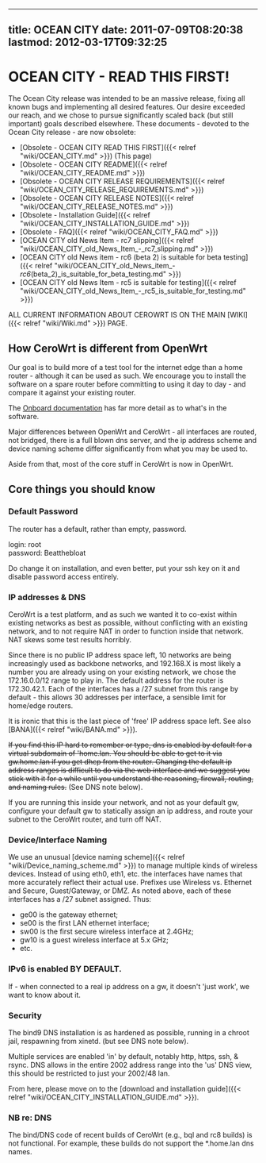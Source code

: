 
---
title: OCEAN CITY
date: 2011-07-09T08:20:38
lastmod: 2012-03-17T09:32:25
---
OCEAN CITY - READ THIS FIRST!
=============================

The Ocean City release was intended to be an massive release, fixing all
known bugs and implementing all desired features. Our desire exceeded
our reach, and we chose to pursue significantly scaled back (but still
important) goals described elsewhere. These documents - devoted to the
Ocean City release - are now obsolete:

-   [Obsolete - OCEAN CITY READ THIS FIRST]({{< relref "wiki/OCEAN_CITY.md" >}})
    (This page)
-   [Obsolete - OCEAN CITY README]({{< relref "wiki/OCEAN_CITY_README.md" >}})
-   [Obsolete - OCEAN CITY RELEASE     REQUIREMENTS]({{< relref "wiki/OCEAN_CITY_RELEASE_REQUIREMENTS.md" >}})
-   [Obsolete - OCEAN CITY RELEASE     NOTES]({{< relref "wiki/OCEAN_CITY_RELEASE_NOTES.md" >}})
-   [Obsolete - Installation     Guide]({{< relref "wiki/OCEAN_CITY_INSTALLATION_GUIDE.md" >}})
-   [Obsolete - FAQ]({{< relref "wiki/OCEAN_CITY_FAQ.md" >}})
-   [OCEAN CITY old News Item - rc7 slipping]({{< relref "wiki/OCEAN_CITY_old_News_Item_-_rc7_slipping.md" >}})
-   [OCEAN CITY old News item - rc6 (beta 2) is suitable for beta testing]({{< relref "wiki/OCEAN_CITY_old_News_item_-_rc6_(beta_2)_is_suitable_for_beta_testing.md" >}})
-   [OCEAN CITY old News Item - rc5 is suitable for testing]({{< relref "wiki/OCEAN_CITY_old_News_Item_-_rc5_is_suitable_for_testing.md" >}})

ALL CURRENT INFORMATION ABOUT CEROWRT IS ON THE MAIN [WIKI]({{< relref "wiki/Wiki.md" >}})
PAGE.

How CeroWrt is different from OpenWrt
-------------------------------------

Our goal is to build more of a test tool for the internet edge than a
home router - although it can be used as such. We encourage you to
install the software on a spare router before committing to using it day
to day - and compare it against your existing router.

The [Onboard
documentation](http://jupiter.lab.bufferbloat.net/cerowrt/about.html)
has far more detail as to what's in the software.

Major differences between OpenWrt and CeroWrt - all interfaces are
routed, not bridged, there is a full blown dns server, and the ip
address scheme and device naming scheme differ significantly from what
you may be used to.

Aside from that, most of the core stuff in CeroWrt is now in OpenWrt.

Core things you should know
---------------------------

### Default Password

The router has a default, rather than empty, password.

login: root\
password: Beatthebloat

Do change it on installation, and even better, put your ssh key on it
and disable password access entirely.

### IP addresses & DNS

CeroWrt is a test platform, and as such we wanted it to co-exist within
existing networks as best as possible, without conflicting with an
existing network, and to not require NAT in order to function inside
that network. NAT skews some test results horribly.

Since there is no public IP address space left, 10 networks are being
increasingly used as backbone networks, and 192.168.X is most likely a
number you are already using on your existing network, we chose the
172.16.0.0/12 range to play in. The default address for the router is
172.30.42.1. Each of the interfaces has a /27 subnet from this range by
default - this allows 30 addresses per interface, a sensible limit for
home/edge routers.

It is ironic that this is the last piece of 'free' IP address space
left. See also [BANA]({{< relref "wiki/BANA.md" >}}).

~~If you find this IP hard to remember or type, dns is enabled by
default for a virtual subdomain of 'home.lan. You should be able to get
to it via gw.home.lan if you get dhcp from the router. Changing the
default ip address ranges is difficult to do via the web interface and
we suggest you stick with it for a while until you understand the
reasoning, firewall, routing, and naming rules.~~ (See DNS note below).

If you are running this inside your network, and not as your default gw,
configure your default gw to statically assign an ip address, and route
your subnet to the CeroWrt router, and turn off NAT.

### Device/Interface Naming

We use an unusual [device naming scheme]({{< relref "wiki/Device_naming_scheme.md" >}}) to manage multiple
kinds of wireless devices. Instead of using eth0, eth1, etc. the
interfaces have names that more accurately reflect their actual use.
Prefixes use Wireless vs. Ethernet and Secure, Guest/Gateway, or DMZ. As
noted above, each of these interfaces has a /27 subnet assigned. Thus:

-   ge00 is the gateway ethernet;
-   se00 is the first LAN ethernet interface;
-   sw00 is the first secure wireless interface at 2.4GHz;
-   gw10 is a guest wireless interface at 5.x GHz;
-   etc.

### IPv6 is enabled **BY DEFAULT**.

If - when connected to a real ip address on a gw, it doesn't 'just
work', we want to know about it.

### Security

The bind9 DNS installation is as hardened as possible, running in a
chroot jail, respawning from xinetd. (but see DNS note below).

Multiple services are enabled 'in' by default, notably http, https, ssh,
& rsync. DNS allows in the entire 2002 address range into the 'us' DNS
view, this should be restricted to just your 2002/48 lan.

From here, please move on to the [download and installation guide]({{< relref "wiki/OCEAN_CITY_INSTALLATION_GUIDE.md" >}}).

### NB re: DNS

The bind/DNS code of recent builds of CeroWrt (e.g., bql and rc8 builds)
is not functional. For example, these builds do not support the
\*.home.lan dns names.
